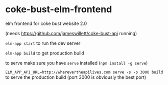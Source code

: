 # coke-bust-elm-frontend
elm frontend for coke bust website 2.0

(needs https://github.com/jameswillett/coke-bust-api running)

`elm-app start` to run the dev server  

`elm-app build` to get production build

to serve make sure you have `serve` installed (`npm install -g serve`)  

`ELM_APP_API_URL=http://wherevertheapilives.com serve -s -p 3000 build` to serve the production build (port 3000 is obviously the best port)
